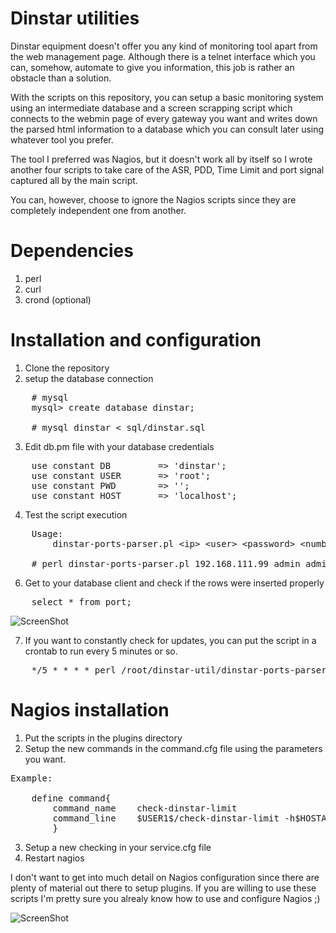 Dinstar utilities
=================

Dinstar equipment doesn't offer you any kind of monitoring tool apart from the web management page. Although there is a 
telnet interface which you can, somehow, automate to give you information, this job is rather an obstacle than a solution.

With the scripts on this repository, you can setup a basic monitoring system using an intermediate database and a screen 
scrapping script which connects to the webmin page of every gateway you want and writes down the parsed html information
to a database which you can consult later using whatever tool you prefer.

The tool I preferred was Nagios, but it doesn't work all by itself so I wrote another four scripts to take care of the ASR,
PDD, Time Limit and port signal captured all by the main script.

You can, however, choose to ignore the Nagios scripts since they are completely independent one from another.

Dependencies
=================

1. perl
2. curl
3. crond (optional)

Installation and configuration
=================

1. Clone the repository 
2. setup the database connection
<pre>
    # mysql 
    mysql> create database dinstar;

    # mysql dinstar &#60; sql/dinstar.sql
</pre>
3. Edit db.pm file with your database credentials
<pre>
    use constant DB         => 'dinstar';
    use constant USER       => 'root';
    use constant PWD        => '';
    use constant HOST       => 'localhost';
</pre>
4. Test the script execution
<pre>
    Usage:
        dinstar-ports-parser.pl &#60;ip&#62; &#60;user&#62; &#60;password&#62; &#60;number-of-ports&#62;

    # perl dinstar-ports-parser.pl 192.168.111.99 admin admin 8
</pre>

6. Get to your database client and check if the rows were inserted properly
<pre>
    select * from port;
</pre>
![ScreenShot](http://caruizdiaz.com/wp-content/uploads/2013/05/rows.png)

7. If you want to constantly check for updates, you can put the script in a crontab to run every 5 minutes or so.
<pre>
    */5 * * * * perl /root/dinstar-util/dinstar-ports-parser.pl 192.168.111.99 admin admin 8
</pre>

Nagios installation
=================

1. Put the scripts in the plugins directory
2. Setup the new commands in the command.cfg file using the parameters you want.   
<pre>
Example:

    define command{
        command_name    check-dinstar-limit
        command_line    $USER1$/check-dinstar-limit -h$HOSTADDRESS$ -w30 -c15
        }
</pre>
3. Setup a new checking in your service.cfg file
4. Restart nagios

I don't want to get into much detail on Nagios configuration since there are plenty of material out there to setup plugins.
If you are willing to use these scripts I'm pretty sure you alrealy know how to use and configure Nagios ;)

![ScreenShot](http://caruizdiaz.com/wp-content/uploads/2013/05/Screenshot.png)
